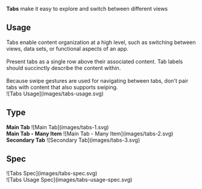 **Tabs** make it easy to explore and switch between different views

## Usage
<div data-insert-component="ImageGrid">
  <div class="mb-16">
    Tabs enable content organization at a high level, such as switching between views, data sets, or functional aspects of an app.
    <br /><br />
    Present tabs as a single row above their associated content. Tab labels should succinctly describe the content within.
    <br /><br />
    Because swipe gestures are used for navigating between tabs, don't pair tabs with content that also supports swiping.
  </div>
  <div class="img-block">
    ![Tabs Usage](images/tabs-usage.svg)
  </div>
</div>

## Type

<div data-insert-component="ImageGrid">
  <div class="img-block">
     <b class="display-block mb-16">Main Tab</b>
    ![Main Tab](images/tabs-1.svg)
  </div>
  <div class="img-block">
     <b class="display-block mb-16">Main Tab - Many Item</b>
    ![Main Tab - Many Item](images/tabs-2.svg)
  </div>
  <div class="img-block">
     <b class="display-block mb-16">Secondary Tab</b>
    ![Secondary Tab](images/tabs-3.svg)
  </div>
</div>

## Spec

<div data-insert-component="ImageGrid">
  <div class="img-block">
    ![Tabs Spec](images/tabs-spec.svg)
    <div class="img-width-initial mt-16">
      ![Tabs Usage Spec](images/tabs-usage-spec.svg)
    </div>
  </div>
  <div>
  </div>
  <div>
  </div>
</div>
